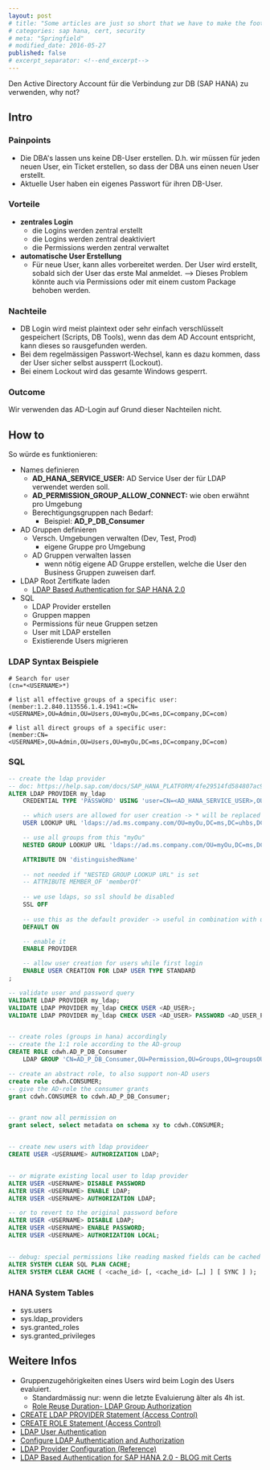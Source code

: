 ```yaml
---
layout: post
# title: "Some articles are just so short that we have to make the footer stick"
# categories: sap hana, cert, security
# meta: "Springfield"
# modified_date: 2016-05-27
published: false
# excerpt_separator: <!--end_excerpt-->
---
```


Den Active Directory Account für die Verbindung zur DB (SAP HANA) zu verwenden, why not?


## Intro
### Painpoints
- Die DBA's lassen uns keine DB-User erstellen. D.h. wir müssen für jeden neuen User, ein Ticket erstellen, so dass der DBA uns einen neuen User erstellt.
- Aktuelle User haben ein eigenes Passwort für ihren DB-User.

### Vorteile
- **zentrales Login**
  - die Logins werden zentral erstellt
  - die Logins werden zentral deaktiviert
  - die Permissions werden zentral verwaltet
- **automatische User Erstellung**
  - Für neue User, kann alles vorbereitet werden. Der User wird erstellt, sobald sich der User das erste Mal anmeldet. --> Dieses Problem könnte auch via Permissions oder mit einem custom Package behoben werden.

### Nachteile
- DB Login wird meist plaintext oder sehr einfach verschlüsselt gespeichert (Scripts, DB Tools), wenn das dem AD Account entspricht, kann dieses so rausgefunden werden.
- Bei dem regelmässigen Passwort-Wechsel, kann es dazu kommen, dass der User sicher selbst aussperrt (Lockout).
- Bei einem Lockout wird das gesamte Windows gesperrt.

### Outcome
Wir verwenden das AD-Login auf Grund dieser Nachteilen nicht.


## How to
So würde es funktionieren:
- Names definieren
    - **AD_HANA_SERVICE_USER:** AD Service User der für LDAP verwendet werden soll.
    - **AD_PERMISSION_GROUP_ALLOW_CONNECT:** wie oben erwähnt pro Umgebung
    - Berechtigungsgruppen nach Bedarf:
      - Beispiel: **AD_P_DB_Consumer**
- AD Gruppen definieren
    - Versch. Umgebungen verwalten (Dev, Test, Prod)
        - eigene Gruppe pro Umgebung
    - AD Gruppen verwalten lassen
        - wenn nötig eigene AD Gruppe erstellen, welche die User den Business Gruppen zuweisen darf.
- LDAP Root Zertifkate laden
    - [LDAP Based Authentication for SAP HANA 2.0](https://community.sap.com/t5/technology-blogs-by-members/ldap-based-authentication-for-sap-hana-2-0/ba-p/13404979)
- SQL
    - LDAP Provider erstellen
    - Gruppen mappen
    - Permissions für neue Gruppen setzen
    - User mit LDAP erstellen
    - Existierende Users migrieren


### LDAP Syntax Beispiele
```
# Search for user
(cn=*<USERNAME>*)

# list all effective groups of a specific user:
(member:1.2.840.113556.1.4.1941:=CN=<USERNAME>,OU=Admin,OU=Users,OU=myOu,DC=ms,DC=company,DC=com)

# list all direct groups of a specific user:
(member:CN=<USERNAME>,OU=Admin,OU=Users,OU=myOu,DC=ms,DC=company,DC=com)
```


### SQL
```sql
-- create the ldap provider
-- doc: https://help.sap.com/docs/SAP_HANA_PLATFORM/4fe29514fd584807ac9f2a04f6754767/ae9ba28ddefc4b29809d5b926d6ee02d.html
ALTER LDAP PROVIDER my_ldap
    CREDENTIAL TYPE 'PASSWORD' USING 'user=CN=<AD_HANA_SERVICE_USER>,OU=Service,OU=Users,OU=myOu,DC=ms,DC=company,DC=com;password=xx'

    -- which users are allowed for user creation -> * will be replaced with username
    USER LOOKUP URL 'ldaps://ad.ms.company.com/OU=myOu,DC=ms,DC=uhbs,DC=ch??sub?(&(objectClass=user)(memberOf:1.2.840.113556.1.4.1941:=CN=<AD_PERMISSION_GROUP_ALLOW_CONNECT>,OU=Permission,OU=Groups,OU=myOu,DC=ms,DC=company,DC=com)(sAMAccountName=*))'

    -- use all groups from this "myOu"
    NESTED GROUP LOOKUP URL 'ldaps://ad.ms.company.com/OU=myOu,DC=ms,DC=uhbs,DC=ch??sub?(&(objectClass=group)(memberOf:1.2.840.113556.1.4.1941:=OU=Permission,OU=Groups,OU=myOu,DC=ms,DC=company,DC=com)(member:1.2.840.113556.1.4.1941:=*))'

    ATTRIBUTE DN 'distinguishedName'
    
    -- not needed if "NESTED GROUP LOOKUP URL" is set
    -- ATTRIBUTE MEMBER_OF 'memberOf'
    
    -- we use ldaps, so ssl should be disabled
    SSL OFF
    
    -- use this as the default provider -> useful in combination with user creation below
    DEFAULT ON

    -- enable it
    ENABLE PROVIDER

    -- allow user creation for users while first login
    ENABLE USER CREATION FOR LDAP USER TYPE STANDARD
;

-- validate user and password query
VALIDATE LDAP PROVIDER my_ldap;
VALIDATE LDAP PROVIDER my_ldap CHECK USER <AD_USER>;
VALIDATE LDAP PROVIDER my_ldap CHECK USER <AD_USER> PASSWORD <AD_USER_PASSWORD>;


-- create roles (groups in hana) accordingly
-- create the 1:1 role according to the AD-group
CREATE ROLE cdwh.AD_P_DB_Consumer
    LDAP GROUP 'CN=AD_P_DB_Consumer,OU=Permission,OU=Groups,OU=groupsOU,DC=ms,DC=company,DC=com';

-- create an abstract role, to also support non-AD users
create role cdwh.CONSUMER;
-- give the AD-role the consumer grants
grant cdwh.CONSUMER to cdwh.AD_P_DB_Consumer;


-- grant now all permission on
grant select, select metadata on schema xy to cdwh.CONSUMER;


-- create new users with ldap provideer
CREATE USER <USERNAME> AUTHORIZATION LDAP;


-- or migrate existing local user to ldap provider
ALTER USER <USERNAME> DISABLE PASSWORD
ALTER USER <USERNAME> ENABLE LDAP;
ALTER USER <USERNAME> AUTHORIZATION LDAP;

-- or to revert to the original password before
ALTER USER <USERNAME> DISABLE LDAP;
ALTER USER <USERNAME> ENABLE PASSWORD;
ALTER USER <USERNAME> AUTHORIZATION LOCAL;


-- debug: special permissions like reading masked fields can be cached if testing AD, clean cache
ALTER SYSTEM CLEAR SQL PLAN CACHE;
ALTER SYSTEM CLEAR CACHE ( <cache_id> [, <cache_id> […] ] [ SYNC ] );
```

### HANA System Tables
- sys.users
- sys.ldap_providers
- sys.granted_roles
- sys.granted_privileges



## Weitere Infos
- Gruppenzugehörigkeiten eines Users wird beim Login des Users evaluiert.
  - Standardmässig nur: wenn die letzte Evaluierung älter als 4h ist.
  - [Role Reuse Duration- LDAP Group Authorization](
https://help.sap.com/docs/hana-cloud-database/sap-hana-cloud-sap-hana-database-security-guide/ldap-group-authorization#role-reuse-duration)
- [CREATE LDAP PROVIDER Statement (Access Control)](https://help.sap.com/docs/SAP_HANA_PLATFORM/4fe29514fd584807ac9f2a04f6754767/3b722036ba4941df8712508a3b231643.html?locale=en-US)
- [CREATE ROLE Statement (Access Control)](https://help.sap.com/docs/SAP_HANA_PLATFORM/4fe29514fd584807ac9f2a04f6754767/20d4a23b75191014a182b123906d5b16.html?locale=en-US)
- [LDAP User Authentication](https://help.sap.com/docs/SAP_HANA_PLATFORM/b3ee5778bc2e4a089d3299b82ec762a7/868f8b988e2d42ccb89ccaf263cd9986.html)
- [Configure LDAP Authentication and Authorization](https://help.sap.com/docs/SAP_HANA_PLATFORM/6b94445c94ae495c83a19646e7c3fd56/e98656353a694483a924d09c61a3c76d.html)
- [LDAP Provider Configuration (Reference)](https://help.sap.com/docs/SAP_HANA_PLATFORM/6b94445c94ae495c83a19646e7c3fd56/b8406c6e363747dea9098f00648d15b5.html)
- [LDAP Based Authentication for SAP HANA 2.0 - BLOG mit Certs](https://community.sap.com/t5/technology-blogs-by-members/ldap-based-authentication-for-sap-hana-2-0/ba-p/13404979)
